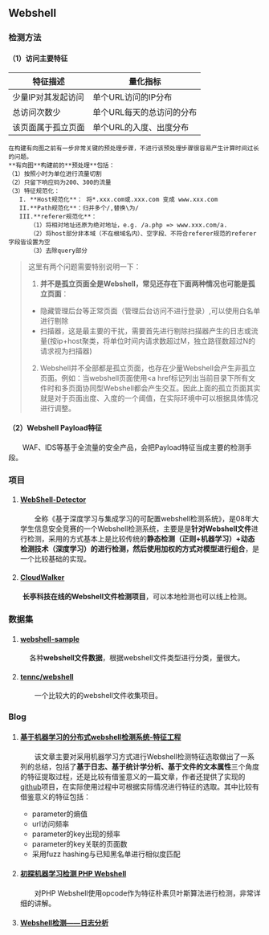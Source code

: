 ## Webshell

### 检测方法
#### （1）访问主要特征
|特征描述|量化指标  |
|       ----      |        ----              |
|少量IP对其发起访问|单个URL访问的IP分布         |
|总访问次数少     |单个URL每天的总访问的分布    |
|该页面属于孤立页面|单个URL的入度、出度分布      |

~~~
在构建有向图之前有一步非常关键的预处理步骤，不进行该预处理步骤很容易产生计算时间过长的问题。
**有向图**构建前的**预处理**包括：
（1）按照小时为单位进行流量切割
（2）只留下响应码为200、300的流量
（3）特征规范化：
   I. **Host规范化**： 将*.xxx.com或.xxx.com 变成 www.xxx.com
   II.**Path规范化**：归并多个/,替换\为/
   III.**referer规范化**：
      （1）将相对地址还原为绝对地址，e.g. /a.php => www.xxx.com/a.  
      （2）将host部分非本域（不在根域名内）、空字段、不符合referer规范的referer字段皆设置为空  
      （3）去除query部分  
~~~


> 这里有两个问题需要特别说明一下：  
> 1. **并不是孤立页面全是Webshell，常见还存在下面两种情况也可能是孤立页面**：  
> - 隐藏管理后台等正常页面（管理后台访问不进行登录）,可以使用白名单进行剔除  
> - 扫描器，这是最主要的干扰，需要首先进行剔除扫描器产生的日志或流量(按ip+host聚类，将单位时间内请求数超过M，独立路径数超过N的请求视为扫描器)  
> 2. Webshell并不全部都是孤立页面，也存在少量Webshell会产生非孤立页面。例如：当webshell页面使用<a href标记列出当前目录下所有文件时和多页面协同型Webshell都会产生交互。因此上面的孤立页面其实就是对于页面出度、入度的一个阈值，在实际环境中可以根据具体情况进行调整。  

#### （2）Webshell Payload特征
&emsp;&emsp;WAF、IDS等基于全流量的安全产品，会把Payload特征当成主要的检测手段。




### 项目

1. #### [WebShell-Detector](https://github.com/flykingmz/WebShell-Detector)

   &emsp;&emsp;全称《基于深度学习与集成学习的可配置webshell检测系统》，是08年大学生信息安全竞赛的一个Webshell检测系统，主要是是**针对Webshell文件**进行检测，采用的方式基本上是比较传统的**静态检测（正则+机器学习）+动态检测技术（深度学习）**的进行检测，然后使用**加权的方式对模型进行组合**，是一个比较基础的实现。

2. #### [CloudWalker](https://github.com/chaitin/cloudwalker)

 &emsp;&emsp;**长亭科技在线的Webshell文件检测项目**，可以本地检测也可以线上检测。

### 数据集

1. #### [webshell-sample](https://github.com/ysrc/webshell-sample)

&emsp;&emsp;&emsp;各种**webshell文件数据**，根据webshell文件类型进行分类，量很大。

2. #### [tennc/webshell](https://github.com/tennc/webshell)

   &emsp;&emsp;一个比较大的的webshell文件收集项目。

### Blog

1. #### [基于机器学习的分布式webshell检测系统-特征工程](https://www.s0nnet.com/archives/fshell-feature-1)

   &emsp;&emsp;该文章主要对采用机器学习方式进行Webshell检测特征选取做出了一系列的总结，包括了**基于日志、基于统计学分析、基于文件的文本属性**三个角度的特征提取过程，还是比较有借鉴意义的一篇文章，作者还提供了实现的[github](https://github.com/Lingerhk/fshell)项目，在实际使用过程中可根据实际情况进行特征的选取。其中比较有借鉴意义的特征包括：

   - parameter的熵值
   - url访问频率
   - parameter的key出现的频率
   - parameter的key关联的页面数
   - 采用fuzz hashing与已知黑名单进行相似度匹配

2. #### [初探机器学习检测 PHP Webshell](https://paper.seebug.org/526/)

   &emsp;&emsp;对PHP Webshell使用opcode作为特征朴素贝叶斯算法进行检测，非常详细的讲解。
   
3. #### [Webshell检测——日志分析](http://www.91ri.org/14841.html)
